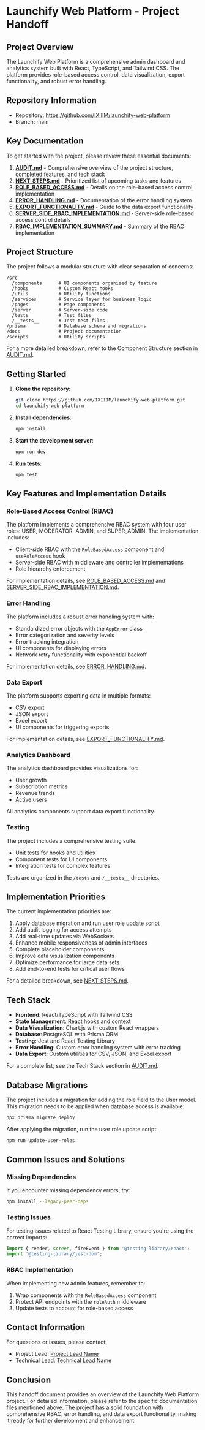 # Launchify Web Platform - Project Handoff

## Project Overview

The Launchify Web Platform is a comprehensive admin dashboard and analytics system built with React, TypeScript, and Tailwind CSS. The platform provides role-based access control, data visualization, export functionality, and robust error handling.

## Repository Information
- Repository: https://github.com/IXIIIM/launchify-web-platform
- Branch: main

## Key Documentation

To get started with the project, please review these essential documents:

1. **[AUDIT.md](./AUDIT.md)** - Comprehensive overview of the project structure, completed features, and tech stack
2. **[NEXT_STEPS.md](./NEXT_STEPS.md)** - Prioritized list of upcoming tasks and features
3. **[ROLE_BASED_ACCESS.md](./ROLE_BASED_ACCESS.md)** - Details on the role-based access control implementation
4. **[ERROR_HANDLING.md](./ERROR_HANDLING.md)** - Documentation of the error handling system
5. **[EXPORT_FUNCTIONALITY.md](./EXPORT_FUNCTIONALITY.md)** - Guide to the data export functionality
6. **[SERVER_SIDE_RBAC_IMPLEMENTATION.md](./SERVER_SIDE_RBAC_IMPLEMENTATION.md)** - Server-side role-based access control details
7. **[RBAC_IMPLEMENTATION_SUMMARY.md](./RBAC_IMPLEMENTATION_SUMMARY.md)** - Summary of the RBAC implementation

## Project Structure

The project follows a modular structure with clear separation of concerns:

```
/src
  /components      # UI components organized by feature
  /hooks           # Custom React hooks
  /utils           # Utility functions
  /services        # Service layer for business logic
  /pages           # Page components
  /server          # Server-side code
  /tests           # Test files
  /__tests__       # Jest test files
/prisma            # Database schema and migrations
/docs              # Project documentation
/scripts           # Utility scripts
```

For a more detailed breakdown, refer to the Component Structure section in [AUDIT.md](./AUDIT.md).

## Getting Started

1. **Clone the repository**:
   ```bash
   git clone https://github.com/IXIIIM/launchify-web-platform.git
   cd launchify-web-platform
   ```

2. **Install dependencies**:
   ```bash
   npm install
   ```

3. **Start the development server**:
   ```bash
   npm run dev
   ```

4. **Run tests**:
   ```bash
   npm test
   ```

## Key Features and Implementation Details

### Role-Based Access Control (RBAC)

The platform implements a comprehensive RBAC system with four user roles: USER, MODERATOR, ADMIN, and SUPER_ADMIN. The implementation includes:

- Client-side RBAC with the `RoleBasedAccess` component and `useRoleAccess` hook
- Server-side RBAC with middleware and controller implementations
- Role hierarchy enforcement

For implementation details, see [ROLE_BASED_ACCESS.md](./ROLE_BASED_ACCESS.md) and [SERVER_SIDE_RBAC_IMPLEMENTATION.md](./SERVER_SIDE_RBAC_IMPLEMENTATION.md).

### Error Handling

The platform includes a robust error handling system with:

- Standardized error objects with the `AppError` class
- Error categorization and severity levels
- Error tracking integration
- UI components for displaying errors
- Network retry functionality with exponential backoff

For implementation details, see [ERROR_HANDLING.md](./ERROR_HANDLING.md).

### Data Export

The platform supports exporting data in multiple formats:

- CSV export
- JSON export
- Excel export
- UI components for triggering exports

For implementation details, see [EXPORT_FUNCTIONALITY.md](./EXPORT_FUNCTIONALITY.md).

### Analytics Dashboard

The analytics dashboard provides visualizations for:

- User growth
- Subscription metrics
- Revenue trends
- Active users

All analytics components support data export functionality.

### Testing

The project includes a comprehensive testing suite:

- Unit tests for hooks and utilities
- Component tests for UI components
- Integration tests for complex features

Tests are organized in the `/tests` and `/__tests__` directories.

## Implementation Priorities

The current implementation priorities are:

1. Apply database migration and run user role update script
2. Add audit logging for access attempts
3. Add real-time updates via WebSockets
4. Enhance mobile responsiveness of admin interfaces
5. Complete placeholder components
6. Improve data visualization components
7. Optimize performance for large data sets
8. Add end-to-end tests for critical user flows

For a detailed breakdown, see [NEXT_STEPS.md](./NEXT_STEPS.md).

## Tech Stack

- **Frontend**: React/TypeScript with Tailwind CSS
- **State Management**: React hooks and context
- **Data Visualization**: Chart.js with custom React wrappers
- **Database**: PostgreSQL with Prisma ORM
- **Testing**: Jest and React Testing Library
- **Error Handling**: Custom error handling system with error tracking
- **Data Export**: Custom utilities for CSV, JSON, and Excel export

For a complete list, see the Tech Stack section in [AUDIT.md](./AUDIT.md).

## Database Migrations

The project includes a migration for adding the role field to the User model. This migration needs to be applied when database access is available:

```bash
npx prisma migrate deploy
```

After applying the migration, run the user role update script:

```bash
npm run update-user-roles
```

## Common Issues and Solutions

### Missing Dependencies

If you encounter missing dependency errors, try:

```bash
npm install --legacy-peer-deps
```

### Testing Issues

For testing issues related to React Testing Library, ensure you're using the correct imports:

```javascript
import { render, screen, fireEvent } from '@testing-library/react';
import '@testing-library/jest-dom';
```

### RBAC Implementation

When implementing new admin features, remember to:

1. Wrap components with the `RoleBasedAccess` component
2. Protect API endpoints with the `roleAuth` middleware
3. Update tests to account for role-based access

## Contact Information

For questions or issues, please contact:

- Project Lead: [Project Lead Name](mailto:project.lead@example.com)
- Technical Lead: [Technical Lead Name](mailto:technical.lead@example.com)

## Conclusion

This handoff document provides an overview of the Launchify Web Platform project. For detailed information, please refer to the specific documentation files mentioned above. The project has a solid foundation with comprehensive RBAC, error handling, and data export functionality, making it ready for further development and enhancement. 